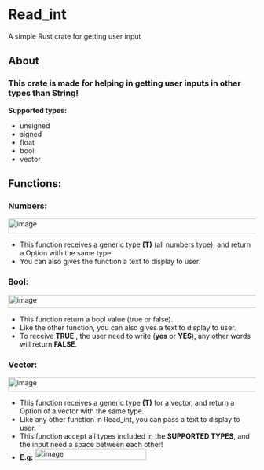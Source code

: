 # Read_int
A simple Rust crate for getting user input

## About
### This crate is made for helping in getting user inputs in other types than String!
**Supported types:**
- unsigned
- signed
- float
- bool
- vector

## Functions:

### Numbers: 
<img width="775" height="30" alt="image" src="https://github.com/user-attachments/assets/0d3e4907-5921-4285-90cf-aecba0173c3d" />

- This function receives a generic type **(T)** (all numbers type), and return a Option with the same type. <br>
- You can also gives the function a text to display to user.

### Bool:
<img width="565" height="27" alt="image" src="https://github.com/user-attachments/assets/acd51a73-103e-42cf-9db0-e5c3e6c1cfc4" />

- This function return a bool value (true or false). <br>
- Like the other function, you can also gives a text to display to user. <br>
- To receive **TRUE** , the user need to write (**yes** or **YES**), any other words will return **FALSE**.

### Vector:
<img width="791" height="29" alt="image" src="https://github.com/user-attachments/assets/41169b22-ef50-421a-b781-1da1b3a73d32" />

- This function receives a generic type **(T)** for a vector, and return a Option of a vector with the same type. <br>
- Like any other function in Read_int, you can pass a text to display to user. <br>
- This function accept all types included in the **SUPPORTED TYPES**, and the input need a space between each other! <br>
- **E.g:** <img width="227" height="23" alt="image" src="https://github.com/user-attachments/assets/46b4ab8e-8d76-4ec3-bf7f-ec0b46cee6a5" />
